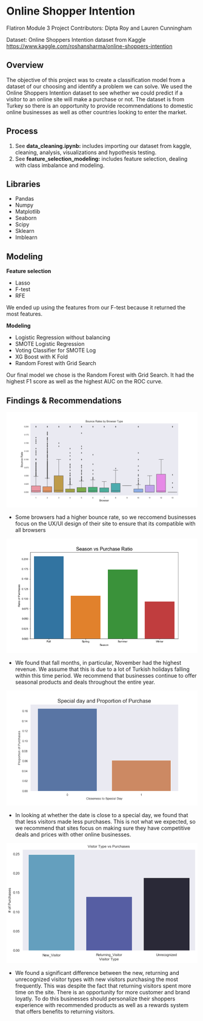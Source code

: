 # Online Shopper Intention

Flatiron Module 3 Project
Contributors: Dipta Roy and Lauren Cunningham 

Dataset: Online Shoppers Intention dataset from Kaggle
https://www.kaggle.com/roshansharma/online-shoppers-intention


## Overview 

The objective of this project was to create a classification model from a dataset of our choosing and identify a problem we can solve. We used the Online Shoppers Intention dataset to see whether we could predict if a visitor to an online site will make a purchase or not. The dataset is from Turkey so there is an opportunity to provide recommendations to domestic online businesses as well as other countries looking to enter the market.


## Process 
1. See **data_cleaning.ipynb:** includes importing our dataset from kaggle, cleaning, analysis, visualizations and hypothesis testing.
2. See **feature_selection_modeling:** includes feature selection, dealing with class imbalance and modeling. 


## Libraries 
- Pandas
- Numpy 
- Matplotlib
- Seaborn
- Scipy
- Sklearn
- Imblearn 


## Modeling

**Feature selection**
- Lasso 
- F-test 
- RFE 

We ended up using the features from our F-test because it returned the most features.

**Modeling**
- Logistic Regression without balancing 
- SMOTE Logistic Regression
- Voting Classifier for SMOTE Log
- XG Boost with K Fold
- Random Forest with Grid Search

Our final model we chose is the Random Forest with Grid Search. It had the highest F1 score as well as the highest AUC on the ROC curve.


## Findings & Recommendations 

![Image](bounce_browser.png)

- Some browsers had a higher bounce rate, so we reccomend businesses focus on the UX/UI design of their site to ensure that its compatible with all browsers

![Image](seasonality.png)

- We found that fall months, in particular, November had the highest revenue. We assume that this is due to a lot of Turkish holidays falling within this time period. We recommend that businesses continue to offer seasonal products and deals throughout the entire year. 

![Image](specialday.png)

- In looking at whether the date is close to a special day, we found that that less visitors made less purchases. This is not what we expected, so we recommend that sites focus on making sure they have competitive deals and prices with other online businesses. 

![Image](visitortype.png)

- We found a significant difference between the new, returning and unrecognized visitor types with new visitors purchasing the most frequently. This was despite the fact that returning visitors spent more time on the site. There is an opportunity for more customer and brand loyatly. To do this businesses should personalize their shoppers experience with recommended products as well as a rewards system that offers benefits to returning visitors. 


